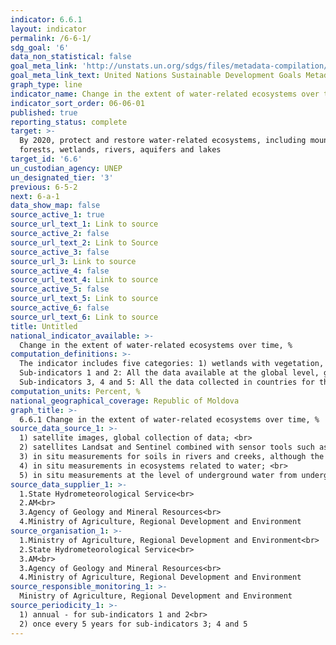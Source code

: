 ```yaml
---
indicator: 6.6.1
layout: indicator
permalink: /6-6-1/
sdg_goal: '6'
data_non_statistical: false
goal_meta_link: 'http://unstats.un.org/sdgs/files/metadata-compilation/Metadata-Goal-6.pdf'
goal_meta_link_text: United Nations Sustainable Development Goals Metadata (pdf 428kB)
graph_type: line
indicator_name: Change in the extent of water-related ecosystems over time
indicator_sort_order: 06-06-01
published: true
reporting_status: complete
target: >-
  By 2020, protect and restore water-related ecosystems, including mountains,
  forests, wetlands, rivers, aquifers and lakes
target_id: '6.6'
un_custodian_agency: UNEP
un_designated_tier: '3'
previous: 6-5-2
next: 6-a-1
data_show_map: false
source_active_1: true
source_url_text_1: Link to source
source_active_2: false
source_url_text_2: Link to Source
source_active_3: false
source_url_3: Link to source
source_active_4: false
source_url_text_4: Link to source
source_active_5: false
source_url_text_5: Link to source
source_active_6: false
source_url_text_6: Link to source
title: Untitled
national_indicator_available: >-
  Change in the extent of water-related ecosystems over time, %
computation_definitions: >-
  The indicator includes five categories: 1) wetlands with vegetation, 2) rivers and creeks, 3) lakes, 4) aquifer  5) artificial water bodies. The indicator is divided in 5 sub-indicators for capturing different sources of data and methodologies, which are necessary for monitoring the components of the indicator. The data sources derive from a combination of soils samples and observations regarding the soil. Depending on the type of ecosystem and type of measured degree, the methodology for collecting data may differ a lot. The 5 sub-indicators are calculated separately according to 5 different methodologies: Sub-indicator 1: Spatial extension of water-related ecosystems; Sub-indicator 2: Quality of lakes and artificial water bodies; Sub-indicator 3: Quantity (discharge) of water in rivers and creeks; Sub-indicator 4: Quality of water-related ecosystems; Sub-indicator 5: Quantity of underground water from aquifers.<br> 
  Sub-indicators 1 and 2: All the data available at the global level, generated for these sub-indicators, are shared with countries for validation. These geospatial data will be generated annually at the national, subnational and water levels. While these data are generated annually, the measurement for verifying the changes needs to be carried out once per 5 years. The annual validated data will be used by specialised agencies to generate percentage changes on behalf of the countries. <br> 
  Sub-indicators 3, 4 and 5: All the data collected in countries for these sub-indicators will be sent to specialised agencies for verification and control for quality assurance, in line with the minimum criteria of the methodology. This analysis process will be facilitated through communication via email through the global assistance service. After analysis of annual „raw” data, the calculation of percentage changes will be finished and validated between the specialised agencies and the national representative.
computation_units: Percent, %
national_geographical_coverage: Republic of Moldova
graph_title: >-
  6.6.1 Change in the extent of water-related ecosystems over time, % 
source_data_source_1: >-
  1) satellite images, global collection of data; <br> 
  2) satellites Landsat and Sentinel combined with sensor tools such as OLCI, MODIS and VIIRS; <br> 
  3) in situ measurements for soils in rivers and creeks, although the simulated data are also acceptable; <br> 
  4) in situ measurements in ecosystems related to water; <br> 
  5) in situ measurements at the level of underground water from underground aquifer, although the data are also simulated.  
source_data_supplier_1: >-
  1.State Hydrometeorological Service<br> 
  2.AM<br> 
  3.Agency of Geology and Mineral Resources<br> 
  4.Ministry of Agriculture, Regional Development and Environment
source_organisation_1: >-
  1.Ministry of Agriculture, Regional Development and Environment<br> 
  2.State Hydrometeorological Service<br> 
  3.AM<br> 
  3.Agency of Geology and Mineral Resources<br> 
  4.Ministry of Agriculture, Regional Development and Environment
source_responsible_monitoring_1: >-
  Ministry of Agriculture, Regional Development and Environment
source_periodicity_1: >-
  1) annual - for sub-indicators 1 and 2<br> 
  2) once every 5 years for sub-indicators 3; 4 and 5
---
```

